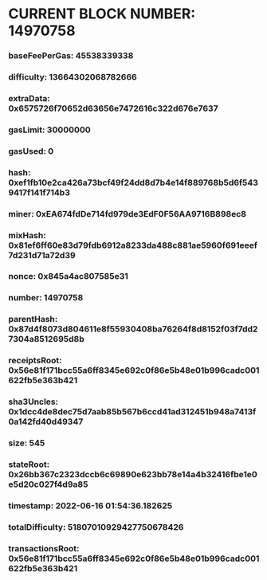 # CURRENT BLOCK NUMBER: 14970758

### baseFeePerGas: 45538339338
### difficulty: 13664302068782666
### extraData: 0x6575726f70652d63656e7472616c322d676e7637
### gasLimit: 30000000
### gasUsed: 0
### hash: 0xef1fb10e2ca426a73bcf49f24dd8d7b4e14f889768b5d6f5439417f141f714b3
### miner: 0xEA674fdDe714fd979de3EdF0F56AA9716B898ec8
### mixHash: 0x81ef6ff60e83d79fdb6912a8233da488c881ae5960f691eeef7d231d71a72d39
### nonce: 0x845a4ac807585e31
### number: 14970758
### parentHash: 0x87d4f8073d804611e8f55930408ba76264f8d8152f03f7dd27304a8512695d8b
### receiptsRoot: 0x56e81f171bcc55a6ff8345e692c0f86e5b48e01b996cadc001622fb5e363b421
### sha3Uncles: 0x1dcc4de8dec75d7aab85b567b6ccd41ad312451b948a7413f0a142fd40d49347
### size: 545
### stateRoot: 0x26bb367c2323dccb6c69890e623bb78e14a4b32416fbe1e0e5d20c027f4d9a85
### timestamp: 2022-06-16 01:54:36.182625
### totalDifficulty: 51807010929427750678426
### transactionsRoot: 0x56e81f171bcc55a6ff8345e692c0f86e5b48e01b996cadc001622fb5e363b421

